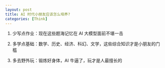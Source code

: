 ```yaml
---
layout: post
title: AI 时代小朋友应该怎么培养?
categories: [Think]
---
```


1. 少写点作业：现在这些题海记忆在 AI 大模型面前不堪一击

2. 多学点基础：数学、历史、经济、科幻、文学，这些综合知识才是小朋友的门槛

3. 多去野外玩：锻炼好身体，AI 牛逼了，玩才是人最擅长的
